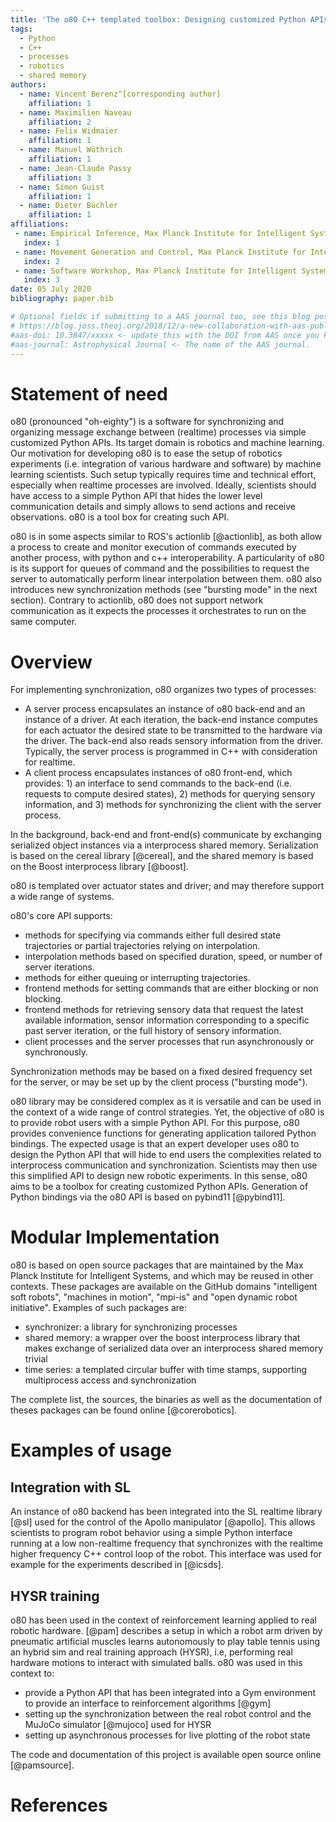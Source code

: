 ```yaml
---
title: 'The o80 C++ templated toolbox: Designing customized Python APIs for synchronizing realtime processes'
tags:
  - Python
  - C++
  - processes
  - robotics
  - shared memory
authors:
  - name: Vincent Berenz^[corresponding author]
    affiliation: 1 
  - name: Maximilien Naveau
    affiliation: 2
  - name: Felix Widmaier
    affiliation: 1
  - name: Manuel Wüthrich
    affiliation: 1
  - name: Jean-Claude Passy
    affiliation: 3
  - name: Simon Guist
    affiliation: 1
  - name: Dieter Büchler
    affiliation: 1
affiliations:
 - name: Empirical Inference, Max Planck Institute for Intelligent Systems
   index: 1
 - name: Movement Generation and Control, Max Planck Institute for Intelligent Systems
   index: 2
 - name: Software Workshop, Max Planck Institute for Intelligent Systems
   index: 3
date: 05 July 2020
bibliography: paper.bib

# Optional fields if submitting to a AAS journal too, see this blog post:
# https://blog.joss.theoj.org/2018/12/a-new-collaboration-with-aas-publishing
#aas-doi: 10.3847/xxxxx <- update this with the DOI from AAS once you know it.
#aas-journal: Astrophysical Journal <- The name of the AAS journal.
---
```


# Statement of need

o80 (pronounced "oh-eighty") is a software for synchronizing and organizing message exchange between (realtime) processes via simple customized Python APIs. Its target domain is robotics and machine learning. Our motivation for developing o80 is to ease the setup of robotics experiments (i.e. integration of various hardware and software) by machine learning scientists. Such setup typically requires time and technical effort, especially when realtime processes are involved. Ideally, scientists should have access to a simple Python API that hides the lower level communication details and simply allows to send actions and receive observations. o80 is a tool box for creating such API.

o80 is in some aspects similar to ROS's actionlib [@actionlib], as both allow a process to create and monitor execution of commands executed by another process, with python and c++ interoperability. A particularity of o80 is its support for queues of command and the possibilities to request the server to automatically perform linear interpolation between them. o80 also introduces new synchronization methods (see "bursting mode" in the next section). Contrary to actionlib, o80 does not support network communication as it expects the processes it orchestrates to run on the same computer.

# Overview

For implementing synchronization, o80 organizes two types of processes:

- A server process encapsulates an instance of o80 back-end and an instance of a driver. At each iteration, the back-end instance computes for each actuator the desired state to be transmitted to the hardware via the driver. The back-end also reads sensory information from the driver. Typically, the server process is programmed in C++ with consideration for realtime.
- A client process encapsulates instances of o80 front-end, which provides: 1) an interface to send commands to the back-end (i.e. requests to compute desired states), 2) methods for querying sensory information, and 3) methods for synchronizing the client with the server process.

In the background, back-end and front-end(s) communicate by exchanging serialized object instances via a interprocess shared memory. Serialization is based on the cereal library [@cereal], and the shared memory is based on the Boost interprocess library [@boost].

o80 is templated over actuator states and driver; and may therefore support a wide range of systems.

o80's core API supports:

- methods for specifying via commands either full desired state trajectories or partial trajectories relying on interpolation.
- interpolation methods based on specified duration, speed, or number of server iterations.
- methods for either queuing or interrupting trajectories.
- frontend methods for setting commands that are either blocking or non blocking.
- frontend methods for retrieving sensory data that request the latest available information, sensor information corresponding to a specific past server iteration, or the full history of sensory information.
- client processes and the server processes that run asynchronously or synchronously.

Synchronization methods may be based on a fixed desired frequency set for the server, or may be set up by the client process ("bursting mode").

o80 library may be considered complex as it is versatile and can be used in the context of a wide range of control strategies. Yet, the objective of o80 is to provide robot users with a simple Python API. For this purpose, o80 provides convenience functions for generating application tailored Python bindings. The expected usage is that an expert developer uses o80 to design the Python API that will hide to end users the complexities related to interprocess communication and synchronization. Scientists may then use this simplified API to design new robotic experiments. In this sense, o80 aims to be a toolbox for creating customized Python APIs. Generation of Python bindings via the o80 API is based on pybind11 [@pybind11].

# Modular Implementation

o80 is based on open source packages that are maintained by the Max Planck Institute for Intelligent Systems, and which may be reused in other contexts. These packages are available on the GitHub domains "intelligent soft robots", "machines in motion", "mpi-is" and "open dynamic robot initiative". Examples of such packages are:

- synchronizer: a library for synchronizing processes
- shared memory: a wrapper over the boost interprocess library that makes exchange of serialized data over an interprocess shared memory trivial
- time series: a templated circular buffer with time stamps, supporting multiprocess access and synchronization

The complete list, the sources, the binaries as well as the documentation of theses packages can be found online [@corerobotics].


# Examples of usage

## Integration with SL

An instance of o80 backend has been integrated into the SL realtime library [@sl] used for the control of the Apollo manipulator [@apollo]. This allows scientists to program robot behavior using a simple Python interface running at a low non-realtime frequency that synchronizes with the realtime higher frequency C++ control loop of the robot. This interface was used for example for the experiments described in [@icsds].

## HYSR training

o80 has been used in the context of reinforcement learning applied to real robotic hardware. [@pam] describes a setup in which a robot arm driven by pneumatic artificial muscles learns autonomously to play table tennis using an hybrid sim and real training approach (HYSR), i.e, performing real hardware motions to interact with simulated balls. o80 was used in this context to:

- provide a Python API that has been integrated into a Gym environment to provide an interface to reinforcement algorithms [@gym]
- setting up the synchronization between the real robot control and the MuJoCo simulator [@mujoco] used for HYSR
- setting up asynchronous processes for live plotting of the robot state

The code and documentation of this project is available open source online [@pamsource].

# References


